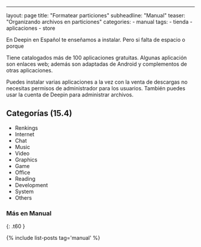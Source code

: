 ---
layout: page
title:  "Formatear particiones"
subheadline:  "Manual"
teaser: "Organizando archivos en particiones"
categories:
    - manual
tags:
    - tienda
    - aplicaciones
    - store
<!--more-->
En Deepin en Español te enseñamos a instalar. Pero si  falta de espacio o porque 

Tiene catalogados más de 100 aplicaciones gratuitas. Algunas aplicación son enlaces web; además son adaptadas de Android y complementos de otras aplicaciones.

Puedes instalar varias aplicaciones a la vez con la venta de descargas no necesitas permisos de administrador para los usuarios. También puedes usar la cuenta de Deepin para administrar archivos.

## Categorías (15.4)

* Renkings
* Internet
* Chat
* Music
* Video
* Graphics
* Game
* Office
* Reading
* Development
* System
* Others

### Más en Manual
{: .t60 }

{% include list-posts tag='manual' %}
